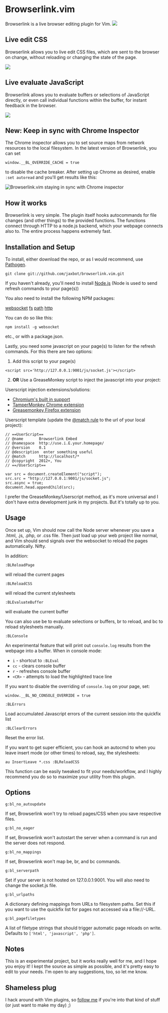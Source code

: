 # Browserlink.vim
Browserlink is a live browser editing plugin for Vim.
<img src='http://jaxbot.me/pics/browserlink_html.gif'>

## Live edit CSS

Browserlink allows you to live edit CSS files, which are sent to the browser on change, without reloading or changing the state of the page.

<img src='http://jaxbot.me/pics/brolinkcss.gif'>

## Live evaluate JavaScript

Browserlink allows you to evaluate buffers or selections of JavaScript directly, or even call individual functions within the buffer, for instant feedback in the browser.

<img src='http://jaxbot.me/pics/brolinkjs.gif'>

## New: Keep in sync with Chrome Inspector

The Chrome inspector allows you to set source maps from network resources to the local filesystem. In the latest version of Browserlink, you can set

```
window.__BL_OVERRIDE_CACHE = true
```

to disable the cache breaker. After setting up Chrome as desired, enable `:set autoread` and you'll get results like this:

<img src='http://jaxbot.me/pics/vim/vim_brolink_sync.gif' alt='Browserlink.vim staying in sync with Chrome inspector'>

## How it works
Browserlink is very simple. The plugin itself hooks autocommands for file changes (and other things) to the provided functions. The functions connect through HTTP to a node.js backend, which your webpage connects also to. The entire process happens extremely fast.

## Installation and Setup
To install, either download the repo, or as I would recommend, use [Pathogen](https://github.com/tpope/vim-pathogen).

```
git clone git://github.com/jaxbot/browserlink.vim.git
```

If you haven't already, you'll need to install [Node.js](http://nodejs.org/) (Node is used to send refresh commands to your page(s))

You also need to install the following NPM packages:

[websocket](https://www.npmjs.com/package/websocket)
[fs](https://www.npmjs.com/package/fs)
[path](https://www.npmjs.com/package/path)
[http](https://www.npmjs.com/package/http)

You can do so like this:

```
npm install -g websocket
```
etc., or with a package.json.

Lastly, you need some javascript on your page(s) to listen for the refresh commands.  For this there are two options:

1. Add this script to your page(s)

```
<script src='http://127.0.0.1:9001/js/socket.js'></script>
```

2. **OR** Use a GreaseMonkey script to inject the javascript into your project:

Userscript injection extensions/solutions:
* [Chromium's built in support](http://www.chromium.org/developers/design-documents/user-scripts)
* [TamperMonkey Chrome extension](https://chrome.google.com/webstore/detail/tampermonkey/dhdgffkkebhmkfjojejmpbldmpobfkfo)
* [Greasemonkey Firefox extension](https://addons.mozilla.org/firefox/addon/greasemonkey/)

Userscript template (update the [@match rule](https://developer.chrome.com/extensions/match_patterns) to the url of your local project):
```
// ==UserScript==
// @name       Browserlink Embed
// @namespace  http://use.i.E.your.homepage/
// @version    0.1
// @description  enter something useful
// @match      http://localhost/*
// @copyright  2012+, You
// ==/UserScript==

var src = document.createElement("script");
src.src = "http://127.0.0.1:9001/js/socket.js";
src.async = true;
document.head.appendChild(src);
```

I prefer the GreaseMonkey/Userscript method, as it's more universal and I don't have extra development junk in my projects. But it's totally up to you.

## Usage

Once set up, Vim should now call the Node server whenever you save a .html, .js, .php, or .css file. Then just load up your web project like normal, and Vim should send signals over the websocket to reload the pages automatically. Nifty.

In addition:

`:BLReloadPage`

will reload the current pages

`:BLReloadCSS`

will reload the current stylesheets

`:BLEvaluateBuffer`

will evaluate the current buffer

You can also use <leader>be to evaluate selections or buffers, <leader>br to reload, and <leader>bc to reload stylesheets manually.

`:BLConsole`

An experimental feature that will print out `console.log` results from the webpage into a buffer. When in console mode:

* `i` - shortcut to `:BLEval`
* `cc` - clears console buffer
* `r` - refreshes console buffer
* `<CR>` - attempts to load the highlighted trace line

If you want to disable the overriding of `console.log` on your page, set:

```
window.__BL_NO_CONSOLE_OVERRIDE = true
```

`:BLErrors`

Load accumulated Javascript errors of the current session into the quickfix list

`:BLClearErrors`

Reset the error list.

If you want to get super efficient, you can hook an autocmd to when you leave insert mode (or other times) to reload, say, the stylesheets:

`au InsertLeave *.css :BLReloadCSS`

This function can be easily tweaked to fit your needs/workflow, and I highly recommend you do so to maximize your utility from this plugin.

## Options

`g:bl_no_autoupdate`

If set, Browserlink won't try to reload pages/CSS when you save respective files.

`g:bl_no_eager`

If set, Browserlink won't autostart the server when a command is run and the server does not respond.

`g:bl_no_mappings`

If set, Browserlink won't map be, br, and bc commands.

`g:bl_serverpath`

Set if your server is not hosted on 127.0.0.1:9001. You will also need to change the socket.js file.

`g:bl_urlpaths`

A dictionary defining mappings from URLs to filesystem paths. Set this if you want to use the
quickfix list for pages not accessed via a file://-URL.

`g:bl_pagefiletypes`

A list of filetype strings that should trigger automatic page reloads on write.
Defaults to `['html', 'javascript', 'php']`.

## Notes

This is an experimental project, but it works really well for me, and I hope you enjoy it! I kept the source as simple as possible, and it's pretty easy to edit to your needs. I'm open to any suggestions, too, so let me know.

## Shameless plug

I hack around with Vim plugins, so [follow me](https://github.com/jaxbot) if you're into that kind of stuff (or just want to make my day) ;)
